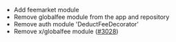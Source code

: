 - Add feemarket module
- Remove globalfee module from the app and repository
- Remove auth module 'DeductFeeDecorator'
- Remove x/globalfee module
 ([\#3028](https://github.com/cosmos/gaia/pull/3028))